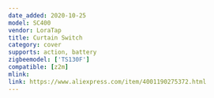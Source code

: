 ```yaml
---
date_added: 2020-10-25
model: SC400
vendor: LoraTap
title: Curtain Switch
category: cover
supports: action, battery
zigbeemodel: ['TS130F']
compatible: [z2m]
mlink: 
link: https://www.aliexpress.com/item/4001190275372.html
---
```

